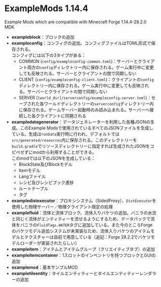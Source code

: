 # ExampleMods 1.14.4

Example Mods which are compatible with Minecraft Forge 1.14.4-28.2.0 MDK

- **exampleblock**：ブロックの追加
- **exampleconfig**：コンフィグの追加。コンフィグファイルはTOML形式で保存される。  
コンフィグには以下の3タイプがある：
  - COMMON (`config/exampleconfig-common.toml`)：サーバーとクライアント両方の`config`ディレクトリー内に保存される。ゲーム実行中に変更しても反映される。サーバーとクライアントの間で同期しない
  - CLIENT (`config/exampleconfig-client.toml`)：クライアントの`config`ディレクトリー内に保存される。ゲーム実行中に変更しても反映される。サーバーとクライアントの間で同期しない
  - SERVER (`[world_dir]/serverconfig/exampleconfig-server.toml`)：セーブされた各ワールドディレクトリーの`serverconfig`ディレクトリー内に保存される。ゲームサーバー起動時のみ読み込まれる。サーバーへ接続した各クライアントに同期される
- **exampledatagenerator**：データジェネレーターを利用した各種JSONの生成。このExample Modsで使用されているすべてのJSONファイルを生成している。生成は`runData`実行時に行われ、デフォルトでは`src/generated/resources`内に保存される。このディレクトリーを`build.gradle`でリソースディレクトリーに指定すれば生成されたJSONをコピペせずにmodから利用することができる。  
このmodでは以下のJSONを生成している：
  - BlockState及びBlockモデル
  - Itemモデル
  - Langファイル
  - レシピ及びレシピブック進捗
  - ルートテーブル
  - タグ
- **exampledistexecutor**：プロキシシステム（SidedProxy）、`DistExecutor`を使用した物理サーバー／物理クライアント限定の処理
- **examplefluid**：流体と流体ブロック、流体入りバケツの追加。バニラの水流と同じく流体がエンティティーを流せるようにするため、データパックで流体をバニラの`FluidTags.WATER`タグに追加している。また今のところForgeのバケツモデル追加システムが未実装なため、流体入りバケツのアイテムモデルとテクスチャーは自前で用意している（追記：Forge 28.2.2でバケツモデルローダーが実装されたらしい）
- **exampleitem**：アイテムとアイテムグループ（クリエイティブタブ）の追加
- **exampleitemcontainer**：1スロットのインベントリを持つブロックとGUIの追加
- **examplemod**：基本サンプルMOD
- **exampletileentity**：タイルエンティティーとタイルエンティティーレンダラーの追加
